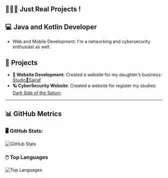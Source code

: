## 🧑🏻‍💻 Just Real Projects !

## 💻 Java and Kotlin Developer
-  Web and Mobile Development. I'm a networking and cybersecurity enthusiast as well.

## 🔧 **Projects**
- **💛 Website Development**: Created a website for my daughter’s business: [Studio💛Sairaf](https://www.studiosairaf.com.br)
- **🪐 CyberSecurity Website**: Created a website for register my studies: [Dark Side of the Saturn](https://dark-side-of-the-saturn.vercel.app/)

---



## 📊 **GitHub Metrics**

### 🖥️ **GitHub Stats:**
![GitHub Stats](https://github-readme-stats.vercel.app/api?username=souzagbruno10&show_icons=true&hide_title=true&count_private=true&hide=prs&theme=dark&border_radius=10&text_color=00FF00)


### 🖱️ **Top Languages**
![Top Languages](https://github-readme-stats.vercel.app/api/top-langs/?username=souzagbruno10&layout=compact&theme=dark&border_radius=10&text_color=00FF00)


